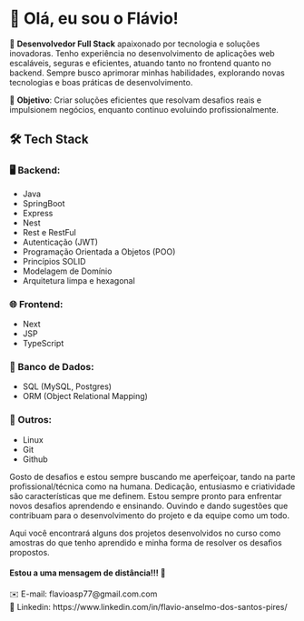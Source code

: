 # 👋 Olá, eu sou o Flávio!

🚀 **Desenvolvedor Full Stack**  apaixonado por tecnologia e soluções inovadoras. Tenho experiência no desenvolvimento de aplicações web escaláveis, seguras e eficientes, atuando tanto no frontend quanto no backend. Sempre busco aprimorar minhas habilidades, explorando novas tecnologias e boas práticas de desenvolvimento.

🎯 **Objetivo**: Criar soluções eficientes que resolvam desafios reais e impulsionem negócios, enquanto continuo evoluindo profissionalmente.

## 🛠️ Tech Stack

### 🖥️ Backend:
- Java
- SpringBoot
- Express
- Nest
- Rest e RestFul
- Autenticação (JWT)
- Programação Orientada a Objetos (POO)
- Princípios SOLID
- Modelagem de Domínio
- Arquitetura limpa e hexagonal

### 🌐 Frontend:
- Next
- JSP
- TypeScript

### 💾 Banco de Dados:
- SQL (MySQL, Postgres)
- ORM (Object Relational Mapping)

### 🔧 Outros:
- Linux
- Git
- Github

Gosto de desafios e estou sempre buscando me aperfeiçoar, tando na parte profissional/técnica como na humana. Dedicação, entusiasmo e criatividade são características que me definem. Estou sempre pronto para enfrentar novos desafios aprendendo e ensinando. Ouvindo e dando sugestões que contribuam para o desenvolvimento do projeto e da equipe como um todo.

Aqui você encontrará alguns dos projetos desenvolvidos no curso como amostras do que tenho aprendido e minha forma de resolver os desafios propostos.

#### Estou a uma mensagem de distância!!! 📱

<div>
  ✉️ E-mail: flavioasp77@gmail.com.com
</div>
<div>
  🔗 Linkedin: https://www.linkedin.com/in/flavio-anselmo-dos-santos-pires/
</div>


